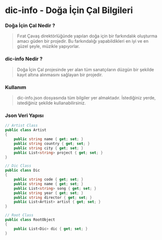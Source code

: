 # dic-info - Doğa İçin Çal Bilgileri

### Doğa İçin Çal Nedir ? 

> Fırat Çavaş direktörlüğünde yapılan doğa için bir farkındalık oluşturma amacı güden bir projedir.
> Bu farkındalığı yapabildikleri en iyi ve en güzel şeyle, müzikle yapıyorlar.

### dic-info Nedir ?

> Doğa İçin Çal projesinde yer alan tüm sanatçıların düzgün bir şekilde kayıt altına alınmasını sağlayan bir projedir.

### Kullanım

> dic-info.json dosyasında tüm bilgiler yer almaktadır.
> İstediğiniz yerde, istediğiniz şekilde kullanabilirsiniz.

### Json Veri Yapısı

```c#
// Artist Class
public class Artist
{
    public string name { get; set; }
    public string country { get; set; }
    public string city { get; set; }
    public List<string> project { get; set; }
}

// Dic Class
public class Dic
{
    public string code { get; set; }
    public string name { get; set; }
    public List<string> song { get; set; }
    public string year { get; set; }
    public string director { get; set; }
    public List<Artist> artist { get; set; }
}

// Root Class
public class RootObject
{
    public List<Dic> dic { get; set; }
}
```